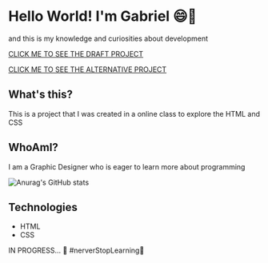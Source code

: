# Hello World! I'm Gabriel 😄🖖
and this is my knowledge and curiosities about development 

 <a href="https://pouthergust.github.io/pouthergust/"> CLICK ME TO SEE THE DRAFT PROJECT </a>
 
 
 <a href="https://pouthergust.github.io/HelloAlpine/"> CLICK ME TO SEE THE ALTERNATIVE PROJECT </a>

## What's this?

This is a project that I was created in a online class to explore the HTML and CSS

## WhoAmI?

I am a Graphic Designer who is eager to learn more about programming 

![Anurag's GitHub stats](https://github-readme-stats.vercel.app/api?username=pouthergust&theme=omni&show_icons=true)


## Technologies

* HTML
* CSS

IN PROGRESS... 🚧
#nerverStopLearning🚀
